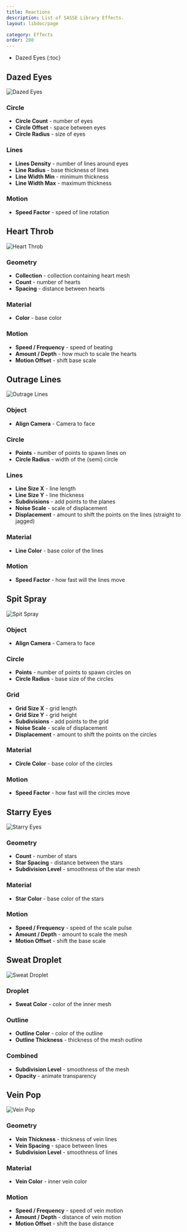 ```yaml
---
title: Reactions
description: List of SASSE Library Effects.
layout: libdoc/page

category: Effects
order: 200
---
```

- Dazed Eyes
{:toc}

## Dazed Eyes
![Dazed Eyes](/assets/Effects/Reactions/Dazed_Eyes_Preview.png)
### Circle
- **Circle Count** - number of eyes
- **Circle Offset** - space between eyes
- **Circle Radius** - size of eyes

### Lines
- **Lines Density** - number of lines around eyes
- **Line Radius** - base thickness of lines
- **Line Width Min** - minimum thickness
- **Line Width Max** - maximum thickness

### Motion
- **Speed Factor** - speed of line rotation

## Heart Throb
![Heart Throb](/assets/Effects/Reactions/Heart_Throb_Preview.png)
### Geometry
- **Collection** - collection containing heart mesh
- **Count** - number of hearts
- **Spacing** - distance between hearts

### Material
- **Color** - base color

### Motion
- **Speed / Frequency** - speed of beating
- **Amount / Depth** - how much to scale the hearts
- **Motion Offset** - shift base scale

## Outrage Lines
![Outrage Lines](/assets/Effects/Reactions/Outrage_Lines_Preview.png)
### Object
- **Align Camera** - Camera to face

### Circle
- **Points** - number of points to spawn lines on
- **Circle Radius** - width of the (semi) circle

### Lines
- **Line Size X** - line length
- **Line Size Y** - line thickness
- **Subdivisions** - add points to the planes
- **Noise Scale** - scale of displacement
- **Displacement** - amount to shift the points on the lines (straight to jagged)

### Material
- **Line Color** - base color of the lines

### Motion
- **Speed Factor** - how fast will the lines move

## Spit Spray
![Spit Spray](/assets/Effects/Reactions/Spit_Spray_Preview.png)
### Object
- **Align Camera** - Camera to face

### Circle
- **Points** - number of points to spawn circles on
- **Circle Radius** - base size of the circles

### Grid
- **Grid Size X** - grid length
- **Grid Size Y** - grid height
- **Subdivisions** - add points to the grid
- **Noise Scale** - scale of displacement
- **Displacement** - amount to shift the points on the circles

### Material
- **Circle Color** - base color of the circles

### Motion
- **Speed Factor** - how fast will the circles move

## Starry Eyes
![Starry Eyes](/assets/Effects/Reactions/Starry_Eye_Preview.png)
### Geometry
- **Count** - number of stars
- **Star Spacing** - distance between the stars
- **Subdivision Level** - smoothness of the star mesh

### Material
- **Star Color** - base color of the stars

### Motion
- **Speed / Frequency** - speed of the scale pulse
- **Amount / Depth** - amount to scale the mesh
- **Motion Offset** - shift the base scale

## Sweat Droplet
![Sweat Droplet](/assets/Effects/Reactions/Droplet_Preview.png)
### Droplet
- **Sweat Color** - color of the inner mesh

### Outline
- **Outline Color** - color of the outline
- **Outline Thickness** - thickness of the mesh outline

### Combined
- **Subdivision Level** - smoothness of the mesh
- **Opacity** - animate transparency

## Vein Pop
![Vein Pop](/assets/Effects/Reactions/Vein_Pop_Preview.png)
### Geometry
- **Vein Thickness** - thickness of vein lines
- **Vein Spacing** - space between lines
- **Subdivision Level** - smoothness of lines

### Material
- **Vein Color** - inner vein color

### Motion
- **Speed / Frequency** - speed of vein motion
- **Amount / Depth** - distance of vein motion
- **Motion Offset** - shift the base distance
